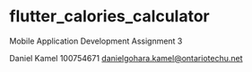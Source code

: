 # flutter_calories_calculator

Mobile Application Development Assignment 3

Daniel Kamel 
100754671
danielgohara.kamel@ontariotechu.net
